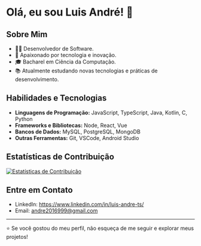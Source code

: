 # Olá, eu sou Luis André! 👋

## Sobre Mim

- 👨‍💻 Desenvolvedor de Software.
- 🌱 Apaixonado por tecnologia e inovação.
- 🎓 Bacharel em Ciência da Computação.
- 📚 Atualmente estudando novas tecnologias e práticas de desenvolvimento.

## Habilidades e Tecnologias

- **Linguagens de Programação:** JavaScript, TypeScript, Java, Kotlin, C, Python
- **Frameworks e Bibliotecas:** Node, React, Vue
- **Bancos de Dados:** MySQL, PostgreSQL, MongoDB
- **Outras Ferramentas:** Git, VSCode, Android Studio

## Estatísticas de Contribuição

[![Estatísticas de Contribuição](https://github-readme-stats.vercel.app/api?username=LuisAndree&show_icons=true&theme=dark)](https://github.com/LuisAndree)

## Entre em Contato

- LinkedIn: https://www.linkedin.com/in/luis-andre-ts/
- Email: andre2016999@gmail.com
---
⭐️ Se você gostou do meu perfil, não esqueça de me seguir e explorar meus projetos!

